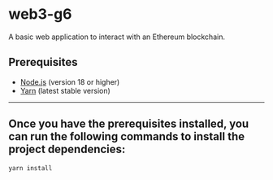 # web3-g6

A basic web application to interact with an Ethereum blockchain. 

## Prerequisites

- [Node.js](https://nodejs.org/) (version 18 or higher)
- [Yarn](https://yarnpkg.com/) (latest stable version)

---

## Once you have the prerequisites installed, you can run the following commands to install the project dependencies:

```bash
yarn install
```

